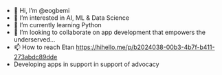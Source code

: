 - 👋 Hi, I’m @eogbemi
- 👀 I’m interested in AI, ML & Data Science
- 🌱 I’m currently learning Python
- 💞️ I’m looking to collaborate on app development that empowers the underserved...
- 📫 How to reach Etan https://hihello.me/p/b2024038-00b3-4b7f-b411-273abdc89dde
- Developing apps in support in support of advocacy

<!---
eogbemi/eogbemi is a ✨ special ✨ repository because its `README.md` (this file) appears on your GitHub profile.
You can click the Preview link to take a look at your changes.
--->
